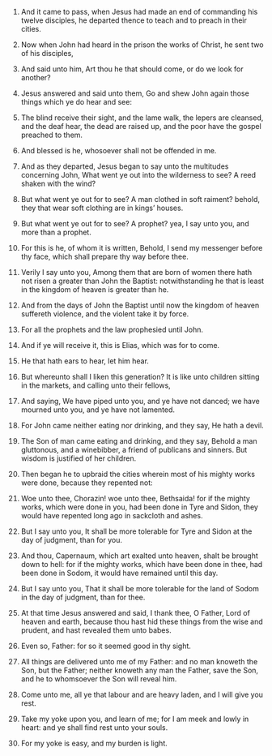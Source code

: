 1. And it came to pass, when Jesus had made an end of commanding his
twelve disciples, he departed thence to teach and to preach in their
cities.

2. Now when John had heard in the prison the works of Christ, he
sent two of his disciples,

3. And said unto him, Art thou he that
should come, or do we look for another?

4. Jesus answered and said
unto them, Go and shew John again those things which ye do hear and
see:

5. The blind receive their sight, and the lame walk, the lepers
are cleansed, and the deaf hear, the dead are raised up, and the poor
have the gospel preached to them.

6. And blessed is he, whosoever shall not be offended in me.

7. And as they departed, Jesus began to say unto the multitudes
concerning John, What went ye out into the wilderness to see? A reed
shaken with the wind?

8. But what went ye out for to see? A man
clothed in soft raiment? behold, they that wear soft clothing are in
kings’ houses.

9. But what went ye out for to see? A prophet? yea, I say unto you,
and more than a prophet.

10. For this is he, of whom it is written, Behold, I send my
messenger before thy face, which shall prepare thy way before thee.

11. Verily I say unto you, Among them that are born of women there
hath not risen a greater than John the Baptist: notwithstanding he
that is least in the kingdom of heaven is greater than he.

12. And from the days of John the Baptist until now the kingdom of
heaven suffereth violence, and the violent take it by force.

13. For all the prophets and the law prophesied until John.

14. And if ye will receive it, this is Elias, which was for to come.

15. He that hath ears to hear, let him hear.

16. But whereunto shall I liken this generation? It is like unto
children sitting in the markets, and calling unto their fellows,

17. And saying, We have piped unto you, and ye have not danced; we have
mourned unto you, and ye have not lamented.

18. For John came neither eating nor drinking, and they say, He hath
a devil.

19. The Son of man came eating and drinking, and they say, Behold a
man gluttonous, and a winebibber, a friend of publicans and sinners.
But wisdom is justified of her children.

20. Then began he to upbraid the cities wherein most of his mighty
works were done, because they repented not:

21. Woe unto thee,
Chorazin! woe unto thee, Bethsaida! for if the mighty works, which
were done in you, had been done in Tyre and Sidon, they would have
repented long ago in sackcloth and ashes.

22. But I say unto you, It shall be more tolerable for Tyre and
Sidon at the day of judgment, than for you.

23. And thou, Capernaum, which art exalted unto heaven, shalt be
brought down to hell: for if the mighty works, which have been done in
thee, had been done in Sodom, it would have remained until this day.

24. But I say unto you, That it shall be more tolerable for the land
of Sodom in the day of judgment, than for thee.

25. At that time Jesus answered and said, I thank thee, O Father,
Lord of heaven and earth, because thou hast hid these things from the
wise and prudent, and hast revealed them unto babes.

26. Even so, Father: for so it seemed good in thy sight.

27. All things are delivered unto me of my Father: and no man
knoweth the Son, but the Father; neither knoweth any man the Father,
save the Son, and he to whomsoever the Son will reveal him.

28. Come unto me, all ye that labour and are heavy laden, and I will
give you rest.

29. Take my yoke upon you, and learn of me; for I am meek and lowly
in heart: and ye shall find rest unto your souls.

30. For my yoke is easy, and my burden is light.